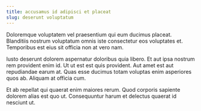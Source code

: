 ```yaml
---
title: accusamus id adipisci et placeat
slug: deserunt voluptatum
---
```


Doloremque voluptatem vel praesentium qui eum ducimus placeat. Blanditiis nostrum voluptatum omnis iste consectetur eos voluptates et. Temporibus est eius sit officia non at vero nam.

Iusto deserunt dolorem aspernatur doloribus quia libero. Et aut ipsa nostrum rem provident enim id. Ut ut est est quis provident. Aut amet est aut repudiandae earum at. Quas esse ducimus totam voluptas enim asperiores quos ab. Aliquam at officia cum.

Et ab repellat qui quaerat enim maiores rerum. Quod corporis sapiente dolorem alias est quo ut. Consequuntur harum et delectus quaerat id nesciunt ut.
